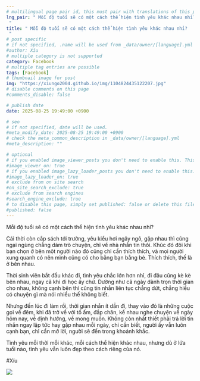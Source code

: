 ```yaml
---
# multilingual page pair id, this must pair with translations of this page. (This name must be unique)
lng_pair: " Mỗi độ tuổi sẽ có một cách thể hiện tình yêu khác nhau nhỉ? "
title: " Mỗi độ tuổi sẽ có một cách thể hiện tình yêu khác nhau nhỉ? "
# post specific
# if not specified, .name will be used from _data/owner/[language].yml
#author: Xíu
# multiple category is not supported
category: Facebook
# multiple tag entries are possible
tags: [Facebook]
# thumbnail image for post
img: "https://xiungo2004.github.io/img/1104824435122207.jpg"
# disable comments on this page
#comments_disable: false

# publish date
date: 2025-08-25 19:49:00 +0900

# seo
# if not specified, date will be used.
#meta_modify_date: 2025-08-25 19:49:00 +0900
# check the meta_common_description in _data/owner/[language].yml
#meta_description: ""

# optional
# if you enabled image_viewer_posts you don't need to enable this. This is only if image_viewer_posts = false
#image_viewer_on: true
# if you enabled image_lazy_loader_posts you don't need to enable this. This is only if image_lazy_loader_posts = false
#image_lazy_loader_on: true
# exclude from on site search
#on_site_search_exclude: true
# exclude from search engines
#search_engine_exclude: true
# to disable this page, simply set published: false or delete this file
#published: false
---
```

Mỗi độ tuổi sẽ có một cách thể hiện tình yêu khác nhau nhỉ?

Cái thời còn cắp sách tới trường, yêu kiểu hơi ngây ngô, gặp nhau thì cũng ngại ngùng chẳng dám trò chuyện, chỉ về nhà nhắn tin thôi. Khúc đó đôi khi bạn chọn ở bên một người nào đó cũng chỉ cần thích thích, và mọi người xung quanh có nên mình cũng có cho bằng bạn bằng bè. Thích thích, thế là ở bên nhau.

Thời sinh viên bắt đầu khác đi, tình yêu chắc lớn hơn nhỉ, đi đâu cũng kè kè bên nhau, ngay cả khi đi học ấy chứ. Dường như cả ngày dành trọn thời gian cho nhau, không cạnh bên thì cũng tin nhắn liên tục chẳng dứt, chẳng hiểu có chuyện gì mà nói nhiều thế không biết.

Nhưng đến lúc đi làm rồi, thời gian nhắn ít dần đi, thay vào đó là những cuộc gọi về đêm, khi đã trở về với tổ ấm, đắp chăn, kể nhau nghe chuyện về ngày hôm nay, về định hướng, về mong muốn. Không còn nhất thiết phải trả lời tin nhắn ngay lập tức hay gặp nhau mỗi ngày, chỉ cần biết, người ấy vẫn luôn cạnh bạn, chỉ cần mở lời, người sẽ đến trong khoảnh khắc.

Tình yêu mỗi thời mỗi khác, mỗi cách thể hiện khác nhau, nhưng dù ở lứa tuổi nào, tình yêu vẫn luôn đẹp theo cách riêng của nó.

#Xíu

<!-- outline-end -->

<img src= "https://xiungo2004.github.io/img/1104824435122207.jpg">